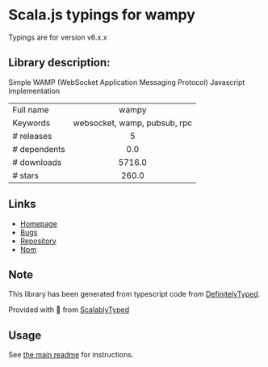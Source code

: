 
# Scala.js typings for wampy

Typings are for version v6.x.x

## Library description:
Simple WAMP (WebSocket Application Messaging Protocol) Javascript implementation

|                    |                 |
| ------------------ | :-------------: |
| Full name          | wampy |
| Keywords           | websocket, wamp, pubsub, rpc |
| # releases         | 5 |
| # dependents       | 0.0 |
| # downloads        | 5716.0 |
| # stars            | 260.0 |

## Links
- [Homepage](https://github.com/KSDaemon/wampy.js)
- [Bugs](https://github.com/KSDaemon/wampy.js/issues)
- [Repository](https://github.com/KSDaemon/wampy.js)
- [Npm](https://www.npmjs.com/package/wampy)
    


## Note
This library has been generated from typescript code from [DefinitelyTyped](https://definitelytyped.org).

Provided with :purple_heart: from [ScalablyTyped](https://github.com/oyvindberg/ScalablyTyped)

## Usage
See [the main readme](../../readme.md) for instructions.


